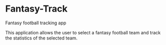 # Fantasy-Track
Fantasy football tracking app

This application allows the user to select a fantasy football team and track the statistics of the selected team.
